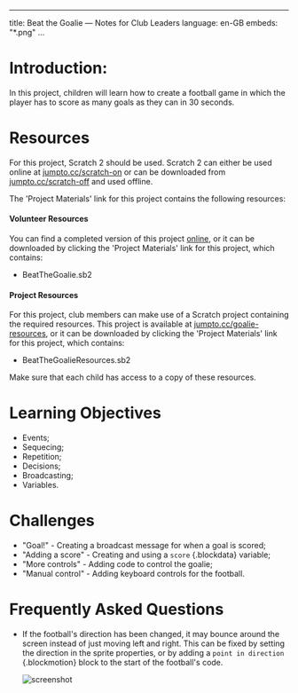 * * *

title: Beat the Goalie — Notes for Club Leaders language: en-GB embeds: "*.png" ...

# Introduction:

In this project, children will learn how to create a football game in which the player has to score as many goals as they can in 30 seconds.

# Resources

For this project, Scratch 2 should be used. Scratch 2 can either be used online at [jumpto.cc/scratch-on](http://jumpto.cc/scratch-on) or can be downloaded from [jumpto.cc/scratch-off](http://jumpto.cc/scratch-off) and used offline.

The 'Project Materials' link for this project contains the following resources:

#### Volunteer Resources

You can find a completed version of this project [online](http://scratch.mit.edu/projects/57437924/#editor), or it can be downloaded by clicking the 'Project Materials' link for this project, which contains:

+ BeatTheGoalie.sb2

#### Project Resources

For this project, club members can make use of a Scratch project containing the required resources. This project is available at [jumpto.cc/goalie-resources](http://jumpto.cc/goalie-resources), or it can be downloaded by clicking the 'Project Materials' link for this project, which contains:

+ BeatTheGoalieResources.sb2

Make sure that each child has access to a copy of these resources.

# Learning Objectives

+ Events;
+ Sequecing;
+ Repetition;
+ Decisions;
+ Broadcasting;
+ Variables.

# Challenges

+ "Goal!" - Creating a broadcast message for when a goal is scored;
+ "Adding a score" - Creating and using a `score` {.blockdata} variable;
+ "More controls" - Adding code to control the goalie;
+ "Manual control" - Adding keyboard controls for the football.

# Frequently Asked Questions

+ If the football's direction has been changed, it may bounce around the screen instead of just moving left and right. This can be fixed by setting the direction in the sprite properties, or by adding a `point in direction` {.blockmotion} block to the start of the football's code.
    
    ![screenshot](goalie-direction.png)